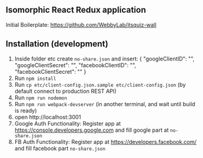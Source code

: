 
Isomorphic React Redux application
------------------------------------
Initial Boilerplate: https://github.com/WebbyLab/itsquiz-wall

## Installation (development)

1. Inside folder etc create ``no-share.json`` and insert:
 {
  "googleClientID": "",
  "googleClientSecret": "",
  "facebookClientID": "",
  "facebookClientSecret": ""
}
2. Run ```npm install``` 
3. Run ```cp etc/client-config.json.sample etc/client-config.json``` (by default connect to production REST API)
4. Run ```npm run nodemon```
5. Run ```npm run webpack-devserver``` (in another terminal, and wait until build is ready)
6. open http://localhost:3001
7. Google Auth Functionality: Register app at https://console.developers.google.com and fill google part at ``no-share.json``
8. FB Auth Functionality: Register app at https://developers.facebook.com/ and fill facebook part ``no-share.json``



